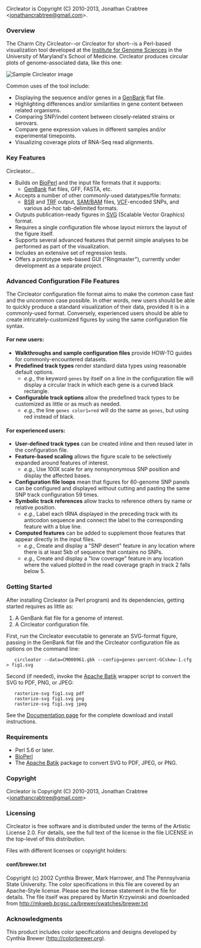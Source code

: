 Circleator is Copyright (C) 2010-2013, Jonathan Crabtree \<<jonathancrabtree@gmail.com>\>.

### Overview

The Charm City Circleator--or Circleator for short--is a Perl-based
visualization tool developed at the [Institute for Genome Sciences][igs]
in the University of Maryland's School of Medicine. Circleator produces
circular plots of genome-associated data, like this one:

![Sample Circleator image][sample image]

Common uses of the tool include:

* Displaying the sequence and/or genes in a [GenBank][] flat file.
* Highlighting differences and/or similarities in gene content between related organisms.
* Comparing SNP/indel content between closely-related strains or serovars.
* Compare gene expression values in different samples and/or experimental timepoints.
* Visualizing coverage plots of RNA-Seq read alignments.

[sample image]: https://github.com/jonathancrabtree/Circleator/blob/gh-pages-dev/images/CP002104-1-600.png?raw=true "Sample Circleator Image"
[genbank]: http://www.ncbi.nlm.nih.gov/genbank/
[igs]: http://igs.umaryland.edu

### Key Features

Circleator...

* Builds on [BioPerl][] and the input file formats that it supports:
  * [GenBank][] flat files, GFF, FASTA, etc.
* Accepts a number of other commonly-used datatypes/file formats:
  * [BSR][] and [TRF][] output, [SAM/BAM][samtools] files, [VCF][vcftools]-encoded SNPs, and various ad-hoc tab-delimited formats.
* Outputs publication-ready figures in [SVG][] (Scalable Vector Graphics) format.
* Requires a single configuration file whose layout mirrors the layout of the figure itself.
* Supports several advanced features that permit simple analyses to be performed as part of the visualization.
* Includes an extensive set of regression tests.
* Offers a prototype web-based GUI ("Ringmaster"), currently under development as a separate project.

[bioperl]: http://www.bioperl.org
[svg]: http://www.w3.org/Graphics/SVG/
[bsr]: http://bsr.igs.umaryland.edu
[trf]: http://tandem.bu.edu/trf/trf.html
[samtools]: http://samtools.sourceforge.net
[vcftools]: http://vcftools.sourceforge.net

### Advanced Configuration File Features

The Circleator configuration file format aims to make the common case
fast and the uncommon case possible. In other words, new users should
be able to quickly produce a standard visualization of their data,
provided it is in a commonly-used format. Conversely, experienced
users should be able to create intricately-customized figures by using
the same configuration file syntax.

#### For new users:
  * **Walkthroughs and sample configuration files** provide HOW-TO guides for commonly-encountered datasets.
  * **Predefined track types** render standard data types using reasonable default options.
    * *e.g.*, the keyword `genes` by itself on a line in the configuration file will display a circular track in which each gene is a curved black rectangle.
  * **Configurable track options** allow the predefined track types to be customized as little or as much as needed.
    * *e.g.*, the line `genes color1=red` will do the same as `genes`, but using red instead of black.

#### For experienced users:
  * **User-defined track types** can be created inline and then reused later in the configuration file.
  * **Feature-based scaling** allows the figure scale to be selectively expanded around features of interest.
    * *e.g.*, Use 100X scale for any nonsynonymous SNP position and display the affected bases.
  * **Configuration file loops** mean that figures for 60-genome SNP panels can be configured and displayed without cutting and pasting the same SNP track configuration 59 times.
  * **Symbolic track references** allow tracks to reference others by name or relative position.
    * *e.g.*, Label each tRNA displayed in the preceding track with its anticodon sequence and connect the label to the corresponding feature with a blue line.
  * **Computed features** can be added to supplement those features that appear directly in the input files.
    * *e.g.*, Create and display a "SNP desert" feature in any location where there is at least 5kb of sequence that contains no SNPs.
    * *e.g.*, Create and display a "low coverage" feature in any location where the valued plotted in the read coverage graph in track 2 falls below 5.

### Getting Started

After installing Circleator (a Perl program) and its dependencies, getting started requires as little as:

1. A GenBank flat file for a genome of interest.
2. A Circleator configuration file.

First, run the Circleator executable to generate an SVG-format figure,
passing in the GenBank flat file and the Circleator configuration file
as options on the command line:

       circleator --data=CM000961.gbk --config=genes-percent-GCskew-1.cfg > fig1.svg

Second (if needed), invoke the [Apache Batik][batik] wrapper script to convert
the SVG to PDF, PNG, or JPEG:

       rasterize-svg fig1.svg pdf
       rasterize-svg fig1.svg png
       rasterize-svg fig1.svg jpeg

See the [Documentation page][docs] for the complete download and install instructions.

[docs]: https://github.com/jonathancrabtree/Circleator/blob/gh-pages-dev/documentation.md

### Requirements

* Perl 5.6 or later.
* [BioPerl][]
* The [Apache Batik][batik] package to convert SVG to PDF, JPEG, or PNG.

[batik]: http://xmlgraphics.apache.org/batik/
[bioperl]: http://www.bioperl.org

### Copyright

Circleator is Copyright (C) 2010-2013, Jonathan Crabtree \<<jonathancrabtree@gmail.com>\>

### Licensing

Circleator is free software and is distributed under the terms of the 
Artistic License 2.0. For details, see the full text of the license
in the file LICENSE in the top-level of this distribution.

Files with different licenses or copyright holders:

#### conf/brewer.txt
Copyright (c) 2002 Cynthia Brewer, Mark Harrower, and The Pennsylvania State University.
The color specifications in this file are covered by an Apache-Style
license. Please see the license statement in the file for details.
The file itself was prepared by Martin Krzywinski and downloaded from
<http://mkweb.bcgsc.ca/brewer/swatches/brewer.txt>

### Acknowledgments

This product includes color specifications and designs developed by Cynthia Brewer (<http://colorbrewer.org>).
